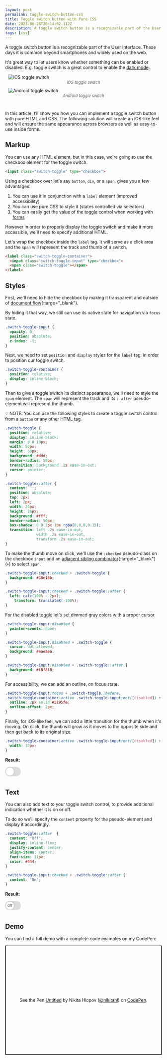 ```yaml
---
layout: post
permalink: toggle-switch-button-css
title: Toggle switch button with Pure CSS
date: 2023-06-28T20:14:02.112Z
description: A toggle switch button is a recognizable part of the User Interface. These days it is common beyond smartphones and widely used on the web.
tags: [css]
---
```


A toggle switch button is a recognizable part of the User Interface. These days it is common beyond smartphones and widely used on the web.

It's great way to let users know whether something can be enabled or disabled. E.g. toggle switch is a great control to enable the [dark mode](/dark-mode).

<style>
.image-grid{display:flex;justify-content:space-evenly;flex-wrap:wrap;margin:0 0 30px}
.image-grid figcaption{font-size:13px;color:#666;font-style:italic;text-align:center}
.image-grid figure{margin:0 10px 10px;flex:1 0 47%}
.switch-toggle-container{position:relative;display:inline-block}
.switch-toggle-input{opacity:0;position:absolute;z-index: -1}
.switch-toggle {
  position: relative;
  display: inline-block;
  margin: 0 0 10px;
  width: 50px;
  height: 30px;
  background: #ddd;
  border-radius: 50px;
  transition: background .2s ease-in-out;
  cursor: pointer;
}
.switch-toggle::after {
  content: '';
  position: absolute;
  top: 2px;
  left: 2px;
  width: 26px;
  height: 26px;
  background: #fff;
  border-radius: 50px;
  box-shadow: 0 0 3px 1px rgba(0,0,0,0.15);
  transition: left .2s ease-in-out, width .2s ease-in-out, transform .2s ease-in-out;
}
.switch-toggle--labels::after  {
  content: 'Off';
  display: inline-flex;
  justify-content: center;
  align-items: center;
  font-size: 11px;
  color: #444;
}
.switch-toggle-input:checked + .switch-toggle--labels::after {
  content: 'On';
}
.switch-toggle-input:checked + .switch-toggle {
  background: #30e16b;
}
.switch-toggle-container:active .switch-toggle-input:not([disabled]) + .switch-toggle::after {
  width: 34px;
}
.switch-toggle-input:checked + .switch-toggle::after {
  left: calc(100% - 2px);
	transform: translateX(-100%);
}
.switch-toggle-input:disabled + .switch-toggle {
  cursor: not-allowed;
  background: #eaeaea;
}
.switch-toggle-input:disabled + .switch-toggle::after {
  background: #f8f8f8;
}
.switch-toggle-input:focus + .switch-toggle,
.switch-toggle-container:active .switch-toggle-input:not([disabled]) + .switch-toggle {
  outline: 2px solid #5195fe;
  outline-offset: 2px;
}
</style>

<div class="image-grid">
  <figure>
    <img class="shadow" loading="lazy" src="/images/misc/ios-toggle-switch.webp" alt="iOS toggle switch">
    <figcaption>iOS toggle switch</figcaption>
  </figure>
  <figure>
    <img class="shadow" loading="lazy" src="/images/misc/android-toggle-switch.webp" alt="Android toggle switch">
    <figcaption>Android toggle switch</figcaption>
  </figure>
</div>

In this article, I’ll show you how you can implement a toggle switch button with pure HTML and CSS. The following solution will create an iOS-like feel and will ensure the same appearance across browsers as well as easy-to-use inside forms.

## Markup

You can use any HTML element, but in this case, we're going to use the checkbox element for the toggle switch.

```html
<input class="switch-toggle" type="checkbox">
```

Using a checkbox over let's say `button`, `div`, or a `span`, gives you a few advantages:

1. You can use it in conjunction with a `label` element (improved accessibility)
2. You can use pure CSS to style it (states controlled via selectors)
3. You can easily get the value of the toggle control when working with [forms](/get-all-form-elements)

However in order to properly display the toggle switch and make it more accessible, we'll need to specify additional HTML.

Let's wrap the checkbox inside the `label` tag. It will serve as a click area and the `span` will represent the track and thumb of a switch.

```html
<label class="switch-toggle-container">
  <input class="switch-toggle-input" type="checkbox">
  <span class="switch-toggle"></span>
</label>
```

## Styles

First, we'll need to hide the checkbox by making it transparent and outside of [document flow](https://developer.mozilla.org/en-US/docs/Learn/CSS/CSS_layout/Normal_Flow){:targe="_blank"}.

By hiding it that way, we still can use its native state for navigation via `focus` state.

```css
.switch-toggle-input {
  opacity: 0;
  position: absolute;
  z-index: -1;
}
```

Next, we need to set `position` and `display` styles for the `label` tag, in order to position our toggle switch.

```css
.switch-toggle-container {
  position: relative;
  display: inline-block;
}
```

Then to give a toggle switch its distinct appearance, we'll need to style the `span` element. The `span` will represent the track and its `::after` pseudo-element will represent the thumb.

<p class="note">
  💡 NOTE: You can use the following styles to create a toggle switch control from a <code>button</code> or any other HTML tag.
</p>

```css
.switch-toggle {
  position: relative;
  display: inline-block;
  margin: 0 0 10px;
  width: 50px;
  height: 30px;
  background: #ddd;
  border-radius: 50px;
  transition: background .2s ease-in-out;
  cursor: pointer;
}

.switch-toggle::after {
  content: '';
  position: absolute;
  top: 2px;
  left: 2px;
  width: 26px;
  height: 26px;
  background: #fff;
  border-radius: 50px;
  box-shadow: 0 0 3px 1px rgba(0,0,0,0.15);
  transition: left .2s ease-in-out,
              width .2s ease-in-out,
              transform .2s ease-in-out;
}
```

To make the thumb move on click, we'll use the `:checked` pseudo-class on the checkbox `input` and an [adjacent sibling combinator](https://developer.mozilla.org/en-US/docs/Web/CSS/Adjacent_sibling_combinator){:target="_blank"} (`+`) to select `span`.


```css
.switch-toggle-input:checked + .switch-toggle {
  background: #30e16b;
}

.switch-toggle-input:checked + .switch-toggle::after {
  left: calc(100% - 2px);
	transform: translateX(-100%);
}
```

For the disabled toggle let's set dimmed gray colors with a proper cursor.

```css
.switch-toggle-input:disabled {
  pointer-events: none;
}

.switch-toggle-input:disabled + .switch-toggle {
  cursor: not-allowed;
  background: #eaeaea;
}

.switch-toggle-input:disabled + .switch-toggle::after {
  background: #f8f8f8;
}
```

For accessibility, we can add an outline, on focus state.

```css
.switch-toggle-input:focus + .switch-toggle::before,
.switch-toggle-container:active .switch-toggle-input:not([disabled]) + .switch-toggle::before {
  outline: 2px solid #5195fe;
  outline-offset: 2px;
}
```

Finally, for iOS-like feel, we can add a little transition for the thumb when it's moving. On click, the thumb will grow as it moves to the opposite side and then get back to its original size.

```css
.switch-toggle-container:active .switch-toggle-input:not([disabled]) + .switch-toggle::after {
  width: 34px;
}
```

**Result:**

<label class="switch-toggle-container">
  <input class="switch-toggle-input" type="checkbox">
  <span class="switch-toggle"></span>
</label>

## Text

You can also add text to your toggle switch control, to provide additional indication whether it is on or off.

To do so we'll specify the `content` property for the pseudo-element and display it accordingly.

```css
.switch-toggle::after  {
  content: 'Off';
  display: inline-flex;
  justify-content: center;
  align-items: center;
  font-size: 11px;
  color: #444;
}

.switch-toggle-input:checked + .switch-toggle::after {
  content: 'On';
}
```

**Result:**

<label class="switch-toggle-container">
  <input class="switch-toggle-input" type="checkbox">
  <span class="switch-toggle switch-toggle--labels"></span>
</label>

## Demo

You can find a full demo with a complete code examples on my CodePen:

<p class="codepen" data-height="350" data-default-tab="result" data-slug-hash="rNQyVYY" data-user="nikitahl" style="height: 350px; box-sizing: border-box; display: flex; align-items: center; justify-content: center; border: 2px solid; margin: 1em 0; padding: 1em;">
  <span>See the Pen <a href="https://codepen.io/nikitahl/pen/rNQyVYY">
  Untitled</a> by Nikita Hlopov (<a href="https://codepen.io/nikitahl">@nikitahl</a>)
  on <a href="https://codepen.io">CodePen</a>.</span>
</p>
